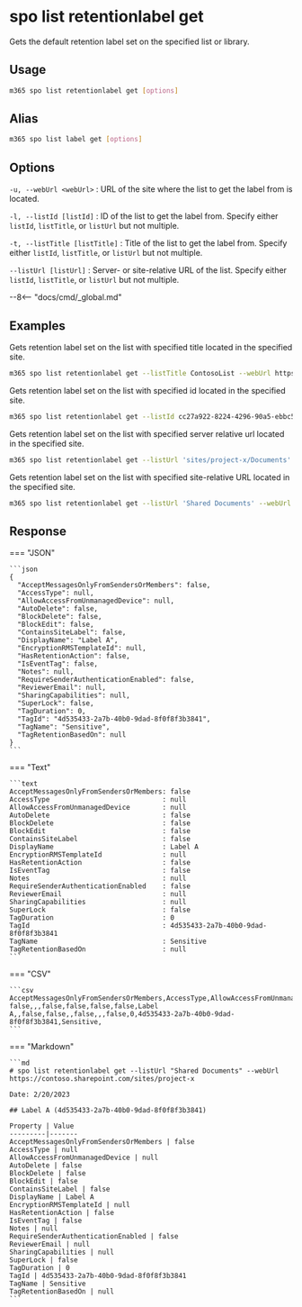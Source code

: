 # spo list retentionlabel get

Gets the default retention label set on the specified list or library.

## Usage

```sh
m365 spo list retentionlabel get [options]
```

## Alias

```sh
m365 spo list label get [options]
```

## Options

`-u, --webUrl <webUrl>`
: URL of the site where the list to get the label from is located.

`-l, --listId [listId]`
: ID of the list to get the label from. Specify either `listId`, `listTitle`, or `listUrl` but not multiple.

`-t, --listTitle [listTitle]`
: Title of the list to get the label from. Specify either `listId`, `listTitle`, or `listUrl` but not multiple.

`--listUrl [listUrl]`
: Server- or site-relative URL of the list. Specify either `listId`, `listTitle`, or `listUrl` but not multiple.

--8<-- "docs/cmd/_global.md"

## Examples

Gets retention label set on the list with specified title located in the specified site.

```sh
m365 spo list retentionlabel get --listTitle ContosoList --webUrl https://contoso.sharepoint.com/sites/project-x
```

Gets retention label set on the list with specified id located in the specified site.

```sh
m365 spo list retentionlabel get --listId cc27a922-8224-4296-90a5-ebbc54da2e85 --webUrl https://contoso.sharepoint.com/sites/project-x
```

Gets retention label set on the list with specified server relative url located in the specified site.

```sh
m365 spo list retentionlabel get --listUrl 'sites/project-x/Documents' --webUrl https://contoso.sharepoint.com/sites/project-x
```

Gets retention label set on the list with specified site-relative URL located in the specified site.

```sh
m365 spo list retentionlabel get --listUrl 'Shared Documents' --webUrl https://contoso.sharepoint.com/sites/project-x
```

## Response

=== "JSON"

    ```json
    {
      "AcceptMessagesOnlyFromSendersOrMembers": false,
      "AccessType": null,
      "AllowAccessFromUnmanagedDevice": null,
      "AutoDelete": false,
      "BlockDelete": false,
      "BlockEdit": false,
      "ContainsSiteLabel": false,
      "DisplayName": "Label A",
      "EncryptionRMSTemplateId": null,
      "HasRetentionAction": false,
      "IsEventTag": false,
      "Notes": null,
      "RequireSenderAuthenticationEnabled": false,
      "ReviewerEmail": null,
      "SharingCapabilities": null,
      "SuperLock": false,
      "TagDuration": 0,
      "TagId": "4d535433-2a7b-40b0-9dad-8f0f8f3b3841",
      "TagName": "Sensitive",
      "TagRetentionBasedOn": null
    }
    ```

=== "Text"

    ```text
    AcceptMessagesOnlyFromSendersOrMembers: false
    AccessType                            : null
    AllowAccessFromUnmanagedDevice        : null
    AutoDelete                            : false
    BlockDelete                           : false
    BlockEdit                             : false
    ContainsSiteLabel                     : false
    DisplayName                           : Label A
    EncryptionRMSTemplateId               : null
    HasRetentionAction                    : false
    IsEventTag                            : false
    Notes                                 : null
    RequireSenderAuthenticationEnabled    : false
    ReviewerEmail                         : null
    SharingCapabilities                   : null
    SuperLock                             : false
    TagDuration                           : 0
    TagId                                 : 4d535433-2a7b-40b0-9dad-8f0f8f3b3841
    TagName                               : Sensitive
    TagRetentionBasedOn                   : null
    ```

=== "CSV"

    ```csv
    AcceptMessagesOnlyFromSendersOrMembers,AccessType,AllowAccessFromUnmanagedDevice,AutoDelete,BlockDelete,BlockEdit,ContainsSiteLabel,DisplayName,EncryptionRMSTemplateId,HasRetentionAction,IsEventTag,Notes,RequireSenderAuthenticationEnabled,ReviewerEmail,SharingCapabilities,SuperLock,TagDuration,TagId,TagName,TagRetentionBasedOn
    false,,,false,false,false,false,Label A,,false,false,,false,,,false,0,4d535433-2a7b-40b0-9dad-8f0f8f3b3841,Sensitive,
    ```

=== "Markdown"

    ```md
    # spo list retentionlabel get --listUrl "Shared Documents" --webUrl https://contoso.sharepoint.com/sites/project-x

    Date: 2/20/2023

    ## Label A (4d535433-2a7b-40b0-9dad-8f0f8f3b3841)

    Property | Value
    ---------|-------
    AcceptMessagesOnlyFromSendersOrMembers | false
    AccessType | null
    AllowAccessFromUnmanagedDevice | null
    AutoDelete | false
    BlockDelete | false
    BlockEdit | false
    ContainsSiteLabel | false
    DisplayName | Label A
    EncryptionRMSTemplateId | null
    HasRetentionAction | false
    IsEventTag | false
    Notes | null
    RequireSenderAuthenticationEnabled | false
    ReviewerEmail | null
    SharingCapabilities | null
    SuperLock | false
    TagDuration | 0
    TagId | 4d535433-2a7b-40b0-9dad-8f0f8f3b3841
    TagName | Sensitive
    TagRetentionBasedOn | null
    ```
